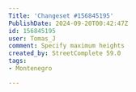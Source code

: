```yaml
---
Title: 'Changeset #156845195'
PublishDate: 2024-09-20T00:42:47Z
id: 156845195
user: Tomas_J
comment: Specify maximum heights
created_by: StreetComplete 59.0
tags:
- Montenegro

---
```

